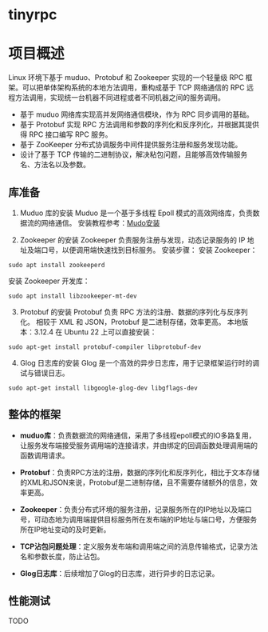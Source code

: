 # tinyrpc

# 项目概述

Linux 环境下基于 muduo、Protobuf 和 Zookeeper 实现的一个轻量级 RPC 框架。可以把单体架构系统的本地方法调用，重构成基于 TCP 网络通信的 RPC 远程方法调用，实现统一台机器不同进程或者不同机器之间的服务调用。

- 基于 muduo 网络库实现高并发网络通信模块，作为 RPC 同步调用的基础。
- 基于 Protobuf 实现 RPC 方法调用和参数的序列化和反序列化，并根据其提供得 RPC 接口编写 RPC 服务。
- 基于 ZooKeeper 分布式协调服务中间件提供服务注册和服务发现功能。
- 设计了基于 TCP 传输的二进制协议，解决粘包问题，且能够高效传输服务名、方法名以及参数。

## 库准备

1. Muduo 库的安装
Muduo 是一个基于多线程 Epoll 模式的高效网络库，负责数据流的网络通信。
安装教程参考：[Mudo安装](https://blog.csdn.net/QIANGWEIYUAN/article/details/89023980)

2. Zookeeper 的安装
Zookeeper 负责服务注册与发现，动态记录服务的 IP 地址及端口号，以便调用端快速找到目标服务。
安装步骤：
安装 Zookeeper：
```shell
sudo apt install zookeeperd
```
安装 Zookeeper 开发库：
```shell
sudo apt install libzookeeper-mt-dev
```

3. Protobuf 的安装
Protobuf 负责 RPC 方法的注册、数据的序列化与反序列化。
相较于 XML 和 JSON，Protobuf 是二进制存储，效率更高。
本地版本：3.12.4
在 Ubuntu 22 上可以直接安装：
```shell
sudo apt-get install protobuf-compiler libprotobuf-dev
```

4. Glog 日志库的安装
Glog 是一个高效的异步日志库，用于记录框架运行时的调试与错误日志。
```shell
sudo apt-get install libgoogle-glog-dev libgflags-dev
```

## 整体的框架

- **muduo库**：负责数据流的网络通信，采用了多线程epoll模式的IO多路复用，让服务发布端接受服务调用端的连接请求，并由绑定的回调函数处理调用端的函数调用请求。

- **Protobuf**：负责RPC方法的注册，数据的序列化和反序列化，相比于文本存储的XML和JSON来说，Protobuf是二进制存储，且不需要存储额外的信息，效率更高。

- **Zookeeper**：负责分布式环境的服务注册，记录服务所在的IP地址以及端口号，可动态地为调用端提供目标服务所在发布端的IP地址与端口号，方便服务所在IP地址变动的及时更新。

- **TCP沾包问题处理**：定义服务发布端和调用端之间的消息传输格式，记录方法名和参数长度，防止沾包。

- **Glog日志库**：后续增加了Glog的日志库，进行异步的日志记录。

## 性能测试

TODO